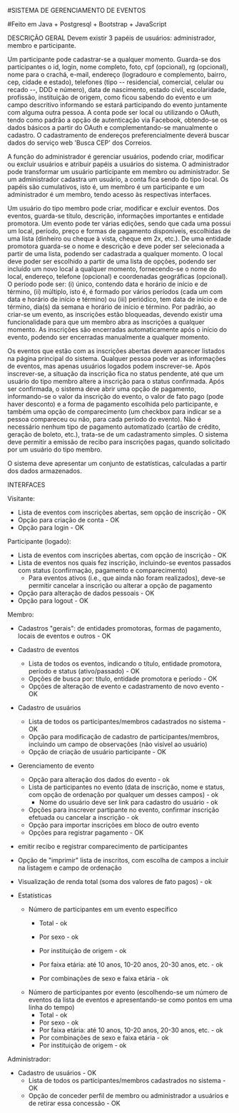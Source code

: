 
#SISTEMA DE GERENCIAMENTO DE EVENTOS

#Feito em Java + Postgresql + Bootstrap + JavaScript

DESCRIÇÃO GERAL
Devem existir 3 papéis de usuários: administrador, membro e participante.

Um participante pode cadastrar-se a qualquer momento. Guarda-se dos participantes o id, login, nome completo, foto, cpf (opcional), rg (opcional), nome para o crachá, e-mail, endereço (logradouro e complemento, bairro, cep, cidade e estado), telefones (tipo -- residencial, comercial, celular ou recado --, DDD e número), data de nascimento, estado civil, escolaridade, profissão, instituição de origem, como ficou sabendo do evento e um campo descritivo informando se estará participando do evento juntamente com alguma outra pessoa. A conta pode ser local ou utilizando o OAuth, tendo como padrão a opção de autenticação via Facebook, obtendo-se os dados básicos a partir do OAuth e complementando-se manualmente o cadastro. O cadastramento de endereços preferencialmente deverá buscar dados do serviço web 'Busca CEP' dos Correios.

A função do administrador é gerenciar usuários, podendo criar, modificar ou excluir usuários e atribuir papéis a usuários do sistema. O administrador pode transformar um usuário participante em membro ou administrador. Se um administrador cadastra um usuário, a conta fica sendo do tipo local. Os papéis são cumulativos, isto é, um membro é um participante e um administrador é um membro, tendo acesso às respectivas interfaces.

Um usuário do tipo membro pode criar, modificar e excluir eventos. Dos eventos, guarda-se título, descrição, informações importantes e entidade promotora. Um evento pode ter várias edições, sendo que cada uma possui um local, período, preço e formas de pagamento disponíveis, escolhidas de uma lista (dinheiro ou cheque à vista, cheque em 2x, etc.). De uma entidade promotora guarda-se o nome e descrição e deve poder ser selecionada a partir de uma lista, podendo ser cadastrada a qualquer momento. O local deve poder ser escolhido a partir de uma lista de opções, podendo ser incluído um novo local a qualquer momento, fornecendo-se o nome do local, endereço, telefone (opcional) e coordenadas geográficas (opcional). O período pode ser: (i) único, contendo data e horário de início e de término, (ii) múltiplo, isto é, é formado por vários períodos (cada um com data e horário de início e término) ou (iii) periódico, tem data de início e de término, dia(s) da semana e horário de início e término. Por padrão, ao criar-se um evento, as inscrições estão bloqueadas, devendo existir uma funcionalidade para que um membro abra as inscrições a qualquer momento. As inscrições são encerradas automaticamente após o início do evento, podendo ser encerradas manualmente a qualquer momento.

Os eventos que estão com as inscrições abertas devem aparecer listados na página principal do sistema. Qualquer pessoa pode ver as informações de eventos, mas apenas usuários logados podem inscrever-se. Após inscrever-se, a situação da inscrição fica no status pendente, até que um usuário do tipo membro altere a inscrição para o status confirmada. Após ser confirmada, o sistema deve abrir uma opção de pagamento, informando-se o valor da inscrição do evento, o valor de fato pago (pode haver desconto) e a forma de pagamento escolhida pelo participante, e também uma opção de comparecimento (um checkbox para indicar se a pessoa compareceu ou não, para cada período do evento). Não é necessário nenhum tipo de pagamento automatizado (cartão de crédito, geração de boleto, etc.), trata-se de um cadastramento simples. O sistema deve permitir a emissão de recibo para inscrições pagas, quando solicitado por um usuário do tipo membro.

O sistema deve apresentar um conjunto de estatísticas, calculadas a partir dos dados armazenados.

INTERFACES

Visitante:
- Lista de eventos com inscrições abertas, sem opção de inscrição - OK
- Opção para criação de conta - OK
- Opção para login - OK

Participante (logado):
- Lista de eventos com inscrições abertas, com opção de inscrição - OK
- Lista de eventos nos quais fez inscrição, incluindo-se eventos passados com status (confirmação, pagamento e comparecimento)
  - Para eventos ativos (i.e., que ainda não foram realizados), deve-se permitir cancelar a inscrição ou alterar a opção de pagamento
- Opção para alteração de dados pessoais - OK
- Opção para logout - OK

Membro:
- Cadastros "gerais": de entidades promotoras, formas de pagamento, locais de eventos e outros - OK
- Cadastro de eventos
  - Lista de todos os eventos, indicando o título, entidade promotora, período e status (ativo/passado) - OK 
  - Opções de busca por: título, entidade promotora e período - OK
  - Opções de alteração de evento e cadastramento de novo evento - OK
- Cadastro de usuários
  - Lista de todos os participantes/membros cadastrados no sistema - OK
  - Opção para modificação de cadastro de participantes/membros, incluindo um campo de observações (não visível ao usuário)
  - Opção de criação de usuário participante - OK
- Gerenciamento de evento
  - Opção para alteração dos dados do evento - ok
  - Lista de participantes no evento (data de inscrição, nome e status, com opção de ordenação por qualquer um desses campos) - ok
    - Nome do usuário deve ser link para cadastro do usuário - ok
  - Opções para inscrever partipante no evento, confirmar inscrição efetuada ou cancelar a inscrição - ok 
  - Opção para importar inscrições em bloco de outro evento
  - Opções para registrar pagamento - OK
-  emitir recibo e registrar comparecimento de participantes
  - Opção de "imprimir" lista de inscritos, com escolha de campos a incluir na listagem e campo de ordenação
  - Visualização de renda total (soma dos valores de fato pagos) - ok

- Estatísticas
  - Número de participantes em um evento específico
    - Total - ok
    - Por sexo - ok 
    - Por instituição de origem - ok

    - Por faixa etária: até 10 anos, 10-20 anos, 20-30 anos, etc. - ok
    - Por combinações de sexo e faixa etária - ok
  - Número de participantes por evento (escolhendo-se um número de eventos da lista de eventos e apresentando-se como pontos em uma linha do tempo)
    - Total - ok
    - Por sexo - ok
    - Por faixa etária: até 10 anos, 10-20 anos, 20-30 anos, etc. - ok
    - Por combinações de sexo e faixa etária - ok
    - Por instituição de origem - ok

Administrador:
- Cadastro de usuários - OK
  - Lista de todos os participantes/membros cadastrados no sistema - OK
  - Opção de conceder perfil de membro ou administrador a usuários e de retirar essa concessão - OK
